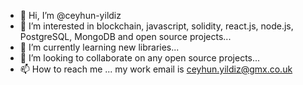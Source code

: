 - 👋 Hi, I’m @ceyhun-yildiz
- 👀 I’m interested in blockchain, javascript, solidity, react.js, node.js, PostgreSQL, MongoDB and open source projects...
- 🌱 I’m currently learning new libraries...
- 💞️ I’m looking to collaborate on any open source projects...
- 📫 How to reach me ... my work email is ceyhun.yildiz@gmx.co.uk

<!---
ceyhun-yildiz/ceyhun-yildiz is a ✨ special ✨ repository because its `README.md` (this file) appears on your GitHub profile.
You can click the Preview link to take a look at your changes.
--->
